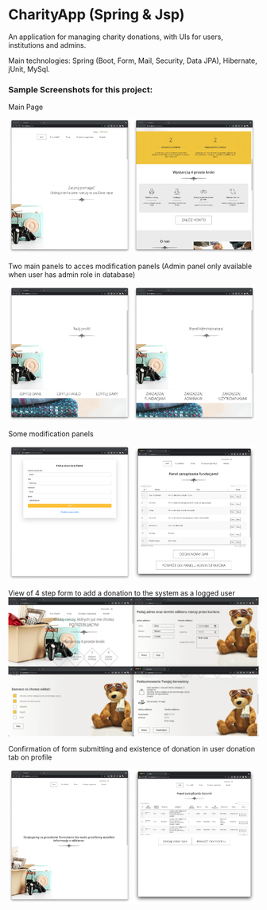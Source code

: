 # CharityApp (Spring & Jsp) 

An application for managing charity donations, with UIs for users, institutions and admins.

Main technologies: Spring (Boot, Form, Mail, Security, Data JPA), Hibernate, jUnit, MySql.

### Sample Screenshots for this project: 

Main Page
<p float="left">
  <img src="https://github.com/radoslawwalat/CharityApp/blob/main/imgCharity/1.png?raw=true" width="49%" />
  <img src="https://github.com/radoslawwalat/CharityApp/blob/main/imgCharity/2.png?raw=true" width="49%" /> 
</p>
Two main panels to acces modification panels (Admin panel only available when user has admin role in database)
<p float="left">
  <img src="https://github.com/radoslawwalat/CharityApp/blob/main/imgCharity/profile.png?raw=true" width="49%" />
  <img src="https://github.com/radoslawwalat/CharityApp/blob/main/imgCharity/adminpanel.png" width="49%" /> 
</p>
Some modification panels
<p float="left">
  <img src="https://github.com/radoslawwalat/CharityApp/blob/main/imgCharity/randomnaprofilu.png?raw=true" width="49%" />
  <img src="https://github.com/radoslawwalat/CharityApp/blob/main/imgCharity/randomuadmina.png?raw=true" width="49%" /> 
</p>

View of 4 step form to add a donation to the system as a logged user
![alt text](https://github.com/radoslawwalat/CharityApp/blob/main/imgCharity/form.png?raw=true)

Confirmation of form submitting and existence of donation in user donation tab on profile
<p float="left">
  <img src="https://github.com/radoslawwalat/CharityApp/blob/main/imgCharity/potwierdzenie.png?raw=true" width="49%" />
  <img src="https://github.com/radoslawwalat/CharityApp/blob/main/imgCharity/wbazie.png?raw=true" width="49%" /> 
</p>
